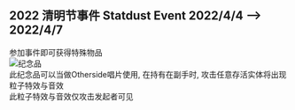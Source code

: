 ## 2022 清明节事件 Statdust Event 2022/4/4 --> 2022/4/7
参加事件即可获得特殊物品  
![纪念品](https://s1.ax1x.com/2022/04/06/qjMUFP.png)  
此纪念品可以当做Otherside唱片使用, 在持有在副手时, 攻击任意存活实体将出现粒子特效与音效  
此粒子特效与音效仅攻击发起者可见  
